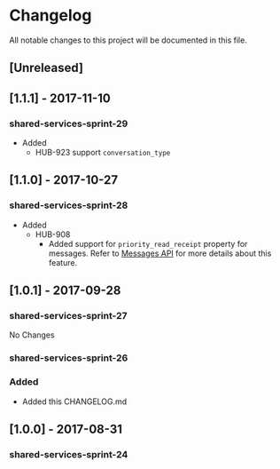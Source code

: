 # Changelog
All notable changes to this project will be documented in this file.

## [Unreleased]

## [1.1.1] - 2017-11-10
### shared-services-sprint-29
  - Added
    - HUB-923 support `conversation_type`

## [1.1.0] - 2017-10-27
### shared-services-sprint-28
  - Added
    - HUB-908
        - Added support for `priority_read_receipt` property for messages.  Refer to [Messages API](https://github.com/USSBA/message-api) for more details about this feature.

## [1.0.1] - 2017-09-28
### shared-services-sprint-27

  No Changes

### shared-services-sprint-26
### Added
  - Added this CHANGELOG.md

## [1.0.0] - 2017-08-31
### shared-services-sprint-24
